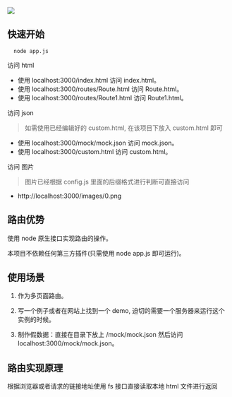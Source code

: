 ![](https://img.shields.io/badge/build-passing-green.svg)

快速开始
-------------

```
  node app.js
```

访问 html

* 使用 localhost:3000/index.html 访问 index.html。
* 使用 localhost:3000/routes/Route.html 访问 Route.html。
* 使用 localhost:3000/routes/Route1.html 访问 Route1.html。

访问 json

> 如需使用已经编辑好的 custom.html, 在该项目下放入 custom.html 即可

* 使用 localhost:3000/mock/mock.json 访问 mock.json。
* 使用 localhost:3000/custom.html 访问 custom.html。

访问 图片

> 图片已经根据 config.js 里面的后缀格式进行判断可直接访问

* http://localhost:3000/images/0.png

路由优势
------------

使用 node 原生接口实现路由的操作。

本项目不依赖任何第三方插件(只需使用 node app.js 即可运行)。

使用场景
---------

1. 作为多页面路由。

2. 写一个例子或者在网站上找到一个 demo, 迫切的需要一个服务器来运行这个实例的时候。

3. 制作假数据：直接在目录下放上 /mock/mock.json 然后访问 localhost:3000/mock/mock.json。

路由实现原理
-------

根据浏览器或者请求的链接地址使用 fs 接口直接读取本地 html 文件进行返回
